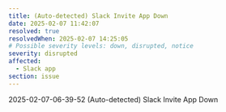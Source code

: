 ```yaml
---
title: (Auto-detected) Slack Invite App Down
date: 2025-02-07 11:42:07
resolved: true
resolvedWhen: 2025-02-07 14:25:05
# Possible severity levels: down, disrupted, notice
severity: disrupted
affected:
  - Slack app
section: issue
---
```


2025-02-07-06-39-52 (Auto-detected) Slack Invite App Down

